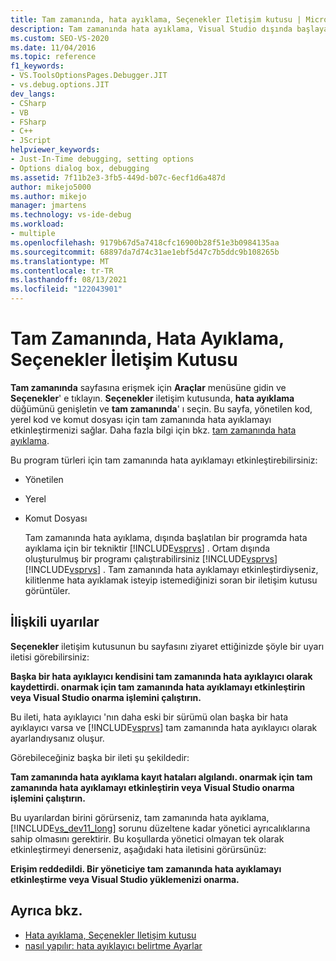 ```yaml
---
title: Tam zamanında, hata ayıklama, Seçenekler Iletişim kutusu | Microsoft Docs
description: Tam zamanında hata ayıklama, Visual Studio dışında başlayan programlarda hata ayıklamanıza olanak tanır. Çeşitli program türleri için tam zamanında hata ayıklamayı nasıl etkinleştirebileceğinizi öğrenin.
ms.custom: SEO-VS-2020
ms.date: 11/04/2016
ms.topic: reference
f1_keywords:
- VS.ToolsOptionsPages.Debugger.JIT
- vs.debug.options.JIT
dev_langs:
- CSharp
- VB
- FSharp
- C++
- JScript
helpviewer_keywords:
- Just-In-Time debugging, setting options
- Options dialog box, debugging
ms.assetid: 7f11b2e3-3fb5-449d-b07c-6ecf1d6a487d
author: mikejo5000
ms.author: mikejo
manager: jmartens
ms.technology: vs-ide-debug
ms.workload:
- multiple
ms.openlocfilehash: 9179b67d5a7418cfc16900b28f51e3b0984135aa
ms.sourcegitcommit: 68897da7d74c31ae1ebf5d47c7b5ddc9b108265b
ms.translationtype: MT
ms.contentlocale: tr-TR
ms.lasthandoff: 08/13/2021
ms.locfileid: "122043901"
---
```

# <a name="just-in-time-debugging-options-dialog-box"></a>Tam Zamanında, Hata Ayıklama, Seçenekler İletişim Kutusu
**Tam zamanında** sayfasına erişmek için **Araçlar** menüsüne gidin ve **Seçenekler**' e tıklayın. **Seçenekler** iletişim kutusunda, **hata ayıklama** düğümünü genişletin ve **tam zamanında**' ı seçin. Bu sayfa, yönetilen kod, yerel kod ve komut dosyası için tam zamanında hata ayıklamayı etkinleştirmenizi sağlar. Daha fazla bilgi için bkz. [tam zamanında hata ayıklama](../debugger/just-in-time-debugging-in-visual-studio.md).

 Bu program türleri için tam zamanında hata ayıklamayı etkinleştirebilirsiniz:

- Yönetilen

- Yerel

- Komut Dosyası

  Tam zamanında hata ayıklama, dışında başlatılan bir programda hata ayıklama için bir tekniktir [!INCLUDE[vsprvs](../code-quality/includes/vsprvs_md.md)] . Ortam dışında oluşturulmuş bir programı çalıştırabilirsiniz [!INCLUDE[vsprvs](../code-quality/includes/vsprvs_md.md)] [!INCLUDE[vsprvs](../code-quality/includes/vsprvs_md.md)] . Tam zamanında hata ayıklamayı etkinleştirdiyseniz, kilitlenme hata ayıklamak isteyip istemediğinizi soran bir iletişim kutusu görüntüler.

## <a name="associated-warnings"></a>İlişkili uyarılar
 **Seçenekler** iletişim kutusunun bu sayfasını ziyaret ettiğinizde şöyle bir uyarı iletisi görebilirsiniz:

 **Başka bir hata ayıklayıcı kendisini tam zamanında hata ayıklayıcı olarak kaydettirdi. onarmak için tam zamanında hata ayıklamayı etkinleştirin veya Visual Studio onarma işlemini çalıştırın.**

 Bu ileti, hata ayıklayıcı 'nın daha eski bir sürümü olan başka bir hata ayıklayıcı varsa ve [!INCLUDE[vsprvs](../code-quality/includes/vsprvs_md.md)] tam zamanında hata ayıklayıcı olarak ayarlandıysanız oluşur.

 Görebileceğiniz başka bir ileti şu şekildedir:

 **Tam zamanında hata ayıklama kayıt hataları algılandı. onarmak için tam zamanında hata ayıklamayı etkinleştirin veya Visual Studio onarma işlemini çalıştırın.**

 Bu uyarılardan birini görürseniz, tam zamanında hata ayıklama, [!INCLUDE[vs_dev11_long](../data-tools/includes/vs_dev11_long_md.md)] sorunu düzeltene kadar yönetici ayrıcalıklarına sahip olmasını gerektirir. Bu koşullarda yönetici olmayan tek olarak etkinleştirmeyi denerseniz, aşağıdaki hata iletisini görürsünüz:

 **Erişim reddedildi. Bir yöneticiye tam zamanında hata ayıklamayı etkinleştirme veya Visual Studio yüklemenizi onarma.**

## <a name="see-also"></a>Ayrıca bkz.
- [Hata ayıklama, Seçenekler Iletişim kutusu](../debugger/debugging-options-dialog-box.md)
- [nasıl yapılır: hata ayıklayıcı belirtme Ayarlar](../debugger/how-to-specify-debugger-settings.md)